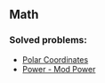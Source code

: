 ## Math

### Solved problems:

* [Polar Coordinates](polar-coordinates)
* [Power - Mod Power](power-mod-power)